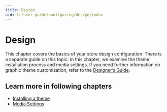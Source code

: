 ```yaml
---
title: Design
uid: tr/user-guide/configuring/design/index
---
```


# Design

This chapter covers the basics of your store design configuration. There is a separate guide on this topic. In this chapter, we examine the theme installation process and media settings. If you need further information on graphic theme customization, refer to the [Designer’s Guide](xref:en/developer/design/index).

## Learn more in following chapters

- [Installing a theme](xref:tr/user-guide/configuring/design/installing-theme)
- [Media Settings](xref:tr/user-guide/configuring/design/media-settings)